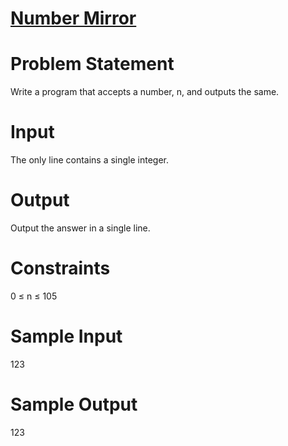 # [Number Mirror](https://www.codechef.com/problems/START01)

# Problem Statement
Write a program that accepts a number, n, and outputs the same.

# Input

The only line contains a single integer.

# Output

Output the answer in a single line.

# Constraints

0 ≤ n ≤ 105

# Sample Input

123

# Sample Output

123
